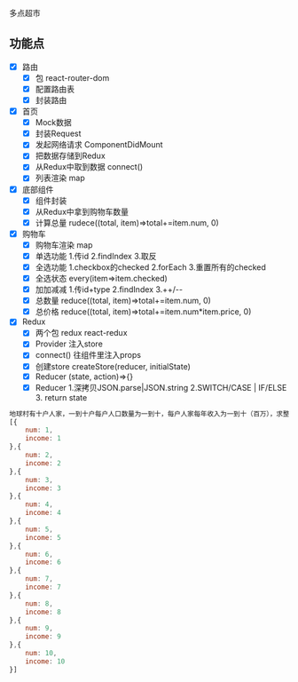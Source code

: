 多点超市

## 功能点
- [x] 路由
    - [x] 包 react-router-dom
    - [x] 配置路由表
    - [x] 封装路由

- [x] 首页
    - [x] Mock数据
    - [x] 封装Request
    - [x] 发起网络请求 ComponentDidMount
    - [x] 把数据存储到Redux
    - [x] 从Redux中取到数据 connect()
    - [x] 列表渲染 map

- [x] 底部组件
    - [x] 组件封装
    - [x] 从Redux中拿到购物车数量
    - [x] 计算总量 rudece((total, item)=>total+=item.num, 0)

- [x] 购物车
    - [x] 购物车渲染 map
    - [x] 单选功能 1.传id 2.findIndex 3.取反
    - [x] 全选功能 1.checkbox的checked 2.forEach 3.重置所有的checked
    - [x] 全选状态 every(item=>item.checked)
    - [x] 加加减减 1.传id+type 2.findIndex 3.++/--
    - [x] 总数量 reduce((total, item)=>total+=item.num, 0)
    - [x] 总价格 reduce((total, item)=>total+=item.num*item.price, 0)

- [x] Redux
    - [x] 两个包 redux react-redux
    - [x] Provider 注入store
    - [x] connect() 往组件里注入props
    - [x] 创建store createStore(reducer, initialState)
    - [x] Reducer (state, action)=>{}
    - [x] Reducer 1.深拷贝JSON.parse|JSON.string 2.SWITCH/CASE | IF/ELSE 3. return state
```js
地球村有十户人家，一到十户每户人口数量为一到十，每户人家每年收入为一到十（百万），求整村人口和整村收入
[{
    num: 1,
    income: 1
},{
    num: 2,
    income: 2
},{
    num: 3,
    income: 3
},{
    num: 4,
    income: 4
},{
    num: 5,
    income: 5
},{
    num: 6,
    income: 6
},{
    num: 7,
    income: 7
},{
    num: 8,
    income: 8
},{
    num: 9,
    income: 9
},{
    num: 10,
    income: 10
}]
```